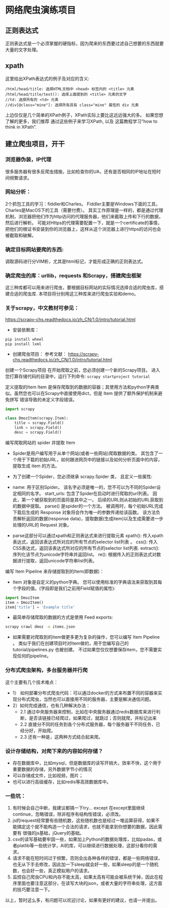 # 网络爬虫演练项目

## 正则表达式
正则表达式是一个必须掌握的硬指标，因为爬来的东西要过滤自己想要的东西就要大量的文字处理。

## xpath

这里给出XPath表达式的例子及对应的含义:

```
/html/head/title: 选择HTML文档中 <head> 标签内的 <title> 元素
/html/head/title/text(): 选择上面提到的 <title> 元素的文字
//td: 选择所有的 <td> 元素
//div[@class="mine"]: 选择所有具有 class="mine" 属性的 div 元素
```
上边仅仅是几个简单的XPath例子，XPath实际上要比这远远强大的多。 如果您想了解的更多，我们推荐 通过这些例子来学习XPath, 以及 这篇教程学习”how to think in XPath”.



## 建立爬虫项目，开干

### 浏览器伪装，IP代理
很多服务器有很多反爬虫措施，比如检查你的UA，还有是否相同的IP地址在短时间频繁请求。

### 网站分析：
2个抓包工具的学习：fiddler和Charles。
Fiddler主要是Windows下面的工具，Charles是MacOS下的工具（需要付费）。
其实工作原理是一样的，都是通过代理机制，浏览器把他们作为http访问的代理服务器，他们来截取上传和下行的数据，然后进行解析。
可能对Https的代理需要配置一下，就是一个certificate的事情，把他们的根证书安装到你的浏览器上，这样从这个浏览器上进行https的访问也会被截取和破解。

### 确定目标网站要爬的东西:
调取源码进行分VIM析，尤其是html标记，才能形成正确的正则表达式。

### 确定爬虫的库：urllib，requests 和Scrapy，搭建爬虫框架
这三种库都可以用来进行爬虫，要根据目标网站的实际情况选择合适的爬虫库，搭建合适的爬虫库.
本项目将分别用这三种库来进行爬虫实验和demo。

### 关于scrapy，中文教材可参见：
https://scrapy-chs.readthedocs.io/zh_CN/1.0/intro/tutorial.html

- 安装依赖库：
```bash
pip install wheel
pip install lxml
```

- 创建爬虫项目：
参考文献： https://scrapy-chs.readthedocs.io/zh_CN/1.0/intro/tutorial.html

创建一个Scrapy项目
在开始爬取之前，您必须创建一个新的Scrapy项目。 进入您打算存储代码的目录中，运行下列命令:
`scrapy startproject tutorial`

定义提取的Item
Item 是保存爬取到的数据的容器；其使用方法和python字典类似。虽然您也可以在Scrapy中直接使用dict，但是 Item 提供了额外保护机制来避免拼写
错误导致的未定义字段错误。
```python
import scrapy

class DmozItem(scrapy.Item):
    title = scrapy.Field()
    link = scrapy.Field()
    desc = scrapy.Field()
```

编写爬取网站的 spider 并提取 Item
- Spider是用户编写用于从单个网站(或者一些网站)爬取数据的类。
其包含了一个用于下载的初始URL，如何跟进网页中的链接以及如何分析页面中的内容， 提取生成 item 的方法。

- 为了创建一个Spider，您必须继承 scrapy.Spider 类， 且定义一些属性:

- name: 用于区别Spider。 该名字必须是唯一的，您不可以为不同的Spider设定相同的名字。
start_urls: 包含了Spider在启动时进行爬取的url列表。 因此，第一个被获取到的页面将是其中之一。 后续的URL则从初始的URL获取到的数据中提取。
parse() 是spider的一个方法。 被调用时，每个初始URL完成下载后生成的 Response 对象将会作为唯一的参数传递给该函数。 该方法负责解析返回的数据(response data)，提取数据(生成item)以及生成需要进一步处理的URL的 Request 对象。

- parse这部分可以通过xpath和正则表达式来进行提取元素
xpath(): 传入xpath表达式，返回该表达式所对应的所有节点的selector list列表 。
css(): 传入CSS表达式，返回该表达式所对应的所有节点的selector list列表.
extract(): 序列化该节点为unicode字符串并返回list。
re(): 根据传入的正则表达式对数据进行提取，返回unicode字符串list列表。

编写 Item Pipeline 来存储提取到的Item(即数据)：
- Item 对象是自定义的python字典。 您可以使用标准的字典语法来获取到其每个字段的值。(字段即是我们之前用Field赋值的属性):
```python
import DmozItem
item = DmozItem()
item['title'] = 'Example title'
```
- 最简单存储爬取的数据的方式是使用 Feed exports:
```bash
scrapy crawl dmoz -o items.json
```
- 如果需要对爬取到的item做更多更为复杂的操作，您可以编写 Item Pipeline 。 
类似于我们在创建项目时对Item做的，用于您编写自己的 tutorial/pipelines.py 也被创建。 不过如果您仅仅想要保存item，您不需要实现任何的pipeline。

### 分布式爬虫架构，多台服务器并行爬
这个主要有几个技术难点：
- 1） 如何部署分布式爬虫代码：可以通过docker的方式来布置不同的容器来实现分布式爬虫，当然也可以直接用不同的服务器，主要是解决通信问题。
- 2）如何完成通信，也有几种解决办法：
    - 2.1 通过中央服务器来控制，比如在中央服务器通过redis数据库来进行判断，是否该链接已经爬过，如果爬过，就跳过；否则就爬，并标记出来
    - 2.2 直接分不同的任务到各个分布式服务器，每个服务器干不同任务，已经分好，开始爬。
    - 2.3 还有一种是，这两种方式结合起来爬。


### 设计存储结构，对爬下来的内容如何存储？
- 存在数据库中，比如mysql，但是数据库的读写开销大，效率不快，这个用于重要数据的存储，另外数据字节小的情况
- 可以存储成文件，比如视频，图片；
- 也可以进行高级缓存，比如redis等高效数据库中。

### 一些坑：
1. 有时候会自己中断，我建议都搞一下try... except 在except里面继续continue，忽略错误，除非程序有结构性错误，必须改。
2. js的request经常要有些随机数，这些随机数也是经过一堆运算获得，如果不能搞定这个就不能构造一个合法的请求，也就不能拿到你想要的数据，因此需要有
很强的js基础，jQuery的基础。
3. csv的读写基础要牢固一些，如果加上Python的数据处理库，比如padas，或者platlib等一些统计学，AI的库，可以继续进行数据处理，这部分看你的需求。
4. 请求不能在短时间过于频繁，否则会出各种各样的错误，都是一些网络错误，也无从下手去修改，因此加一下sleep就会好一些，如果sleep的是一个随机数，也会好一些，真正模拟用户的请求。
5. 监控自己爬虫CPU和内存不能太高，如果太高有可能会被系统干掉，因此在程序里面也要注意这部分，在读写大块的json，或者大量的字符串处理，这方面的技巧要注意一下。

以上，暂时这么多，有问题可以欢迎讨论，如果有更好的建议，也请一并提出。

